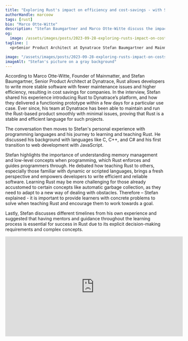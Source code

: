 ```yaml
---
title: "Exploring Rust's impact on efficiency and cost-savings - with Stefan Baumgartner"
authorHandle: marcoow
tags: [rust]
bio: "Marco Otte-Witte"
description: "Stefan Baumgartner and Marco Otte-Witte discuss the impact of Rust on efficiency and operating costs and Stefan's experience learning and teaching Rust."
og:
  image: /assets/images/posts/2023-09-28-exploring-rusts-impact-on-costs-and-efficiency/og-image.png
tagline: |
  <p>Senior Product Architect at Dynatrace Stefan Baumgartner and Mainmatter’s Founder Marco Otte-Witte discuss the benefits and use cases of Rust adoption and Stefan shares his experience learning and teaching Rust first-hand.</p>

image: "/assets/images/posts/2023-09-28-exploring-rusts-impact-on-costs-and-efficiency/header-visual.jpg"
imageAlt: "Stefan's picture on a gray background"
---
```


According to Marco Otte-Witte, Founder of Mainmatter, and Stefan Baumgartner, Senior Product Architect at Dynatrace, Rust allows developers to write more stable software with fewer maintenance issues and higher efficiency, resulting in cost savings for companies. In the interview, Stefan shared his experience introducing Rust to Dynatrace’s platform, and how they delivered a functioning prototype within a few days for a particular use case. Ever since, his team at Dynatrace has been able to maintain and run the Rust-based product smoothly with minimal issues, proving that Rust is a stable and efficient language for such projects.

The conversation then moves to Stefan's personal experience with programming languages and his journey to learning and teaching Rust. He discussed his background with languages like C, C++, and C# and his first transition to web development with JavaScript.

Stefan highlights the importance of understanding memory management and low-level concepts when programming, which Rust enforces and guides programmers through. He debated how teaching Rust to others, especially those familiar with dynamic or scripted languages, brings a fresh perspective and empowers developers to write efficient and reliable software. Learning Rust may be more challenging for those already accustomed to certain concepts like automatic garbage collection, as they need to adapt to a new way of dealing with obstacles. Therefore – Stefan explained - it is important to provide learners with concrete problems to solve when teaching Rust and encourage them to work towards a goal.

Lastly, Stefan discusses different timelines from his own experience and suggested that having mentors and guidance throughout the learning process is essential for success in Rust due to its explicit decision-making requirements and complex concepts.

<iframe width="560" height="315" src="https://www.youtube-nocookie.com/embed/KTJIsicwW5s?si=fk_MRap9FIzbP44U" title="Embedded video of Stefan's interview" frameborder="0" allow="accelerometer; autoplay; clipboard-write; encrypted-media; gyroscope; picture-in-picture; web-share" allowfullscreen></iframe>
